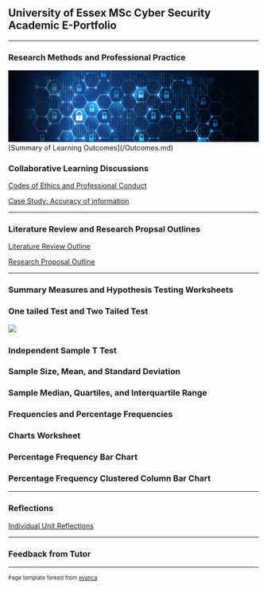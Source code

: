 ## University of Essex MSc Cyber Security Academic E-Portfolio

---

### Research Methods and Professional Practice ###  
<img src="images/network-security.jpeg"/>
[Summary of Learning Outcomes](/Outcomes.md)

### Collaborative Learning Discussions ### 
[Codes of Ethics and Professional Conduct](/disc1.md)


[Case Study: Accuracy of information](/scan.md)





---

### Literature Review and Research Propsal Outlines ###

[Literature Review Outline](/evaluation.md)


[Research Proposal Outline](/design.md)

---

### Summary Measures and Hypothesis Testing Worksheets ###

### One tailed Test and Two Tailed Test ###
<img src="images/onetwotailedtest.jpeg"/>




### Independent Sample T Test ###


### Sample Size, Mean, and Standard Deviation ###


### Sample Median, Quartiles, and Interquartile Range ###



### Frequencies and Percentage Frequencies ###













### Charts Worksheet ###



### Percentage Frequency Bar Chart ###


### Percentage Frequency Clustered Column Bar Chart ###








---

### Reflections  ###

[Individual Unit Reflections](/exec.md)

---

### Feedback from Tutor  ###




























---
<p style="font-size:11px">Page template forked from <a href="https://github.com/evanca/quick-portfolio">evanca</a></p>
<!-- Remove above link if you don't want to attibute -->

